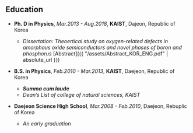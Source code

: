 ## Education
- **Ph. D in Physics**, *Mar.2013 - Aug.2018*, **KAIST**, Dajeon, Republic of Korea  
  - *Dissertation: Theoertical study on oxygen-related defects in amorphous oxide semiconductors and novel phases of boron and phosphorus* [Abstract]({{ "/assets/Abstract_KOR_ENG.pdf" | absolute_url }})  

- **B.S. in Physics**, *Feb.2010 - Mar.2013*, **KAIST**, Daejeon, Republic of Korea  
  - ***Summa cum laude*** 
  - *Dean’s List of college of natural sciences, KAIST*  

- **Daejeon Science High School**, *Mar.2008 - Feb.2010*, Daejeon, Rebuplic of Korea
  - *An early graduation*
